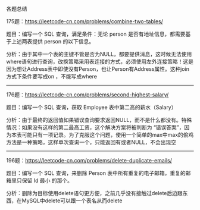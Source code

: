 各题总结

175题：https://leetcode-cn.com/problems/combine-two-tables/

题目：编写一个 SQL 查询，满足条件：无论 person 是否有地址信息，都需要基于上述两表提供 person 的以下信息。

分析：由于其中一个表的主键不管是否为NULL，都要提供消息，这时候无法使用where语句进行查询，改换策略采用表连接的方式，必须使用左外连接策略！这是因为想让Address表中即使没有Person，也让Person有Address属性。这种join方式下条件要写成on ，不能写成where

-----------------------------------------------------------------------------------------------------------------------------------------

176题：https://leetcode-cn.com/problems/second-highest-salary/

题目：编写一个 SQL 查询，获取 Employee 表中第二高的薪水（Salary）

分析：由于最终的返回值如果错误查询要求返回NULL，而不是什么都没有。特殊情况：如果没有这样的第二最高工资，这个解决方案将被判断为 “错误答案”，因为本表可能只有一项记录。为了克服这个问题，使用一个简单的max中max的偷鸡方法是一种策略，这样单次查询一个，只能返回有或者NULL，不会出现空

-----------------------------------------------------------------------------------------------------------------------------------------
196题：https://leetcode-cn.com/problems/delete-duplicate-emails/

题目：编写一个 SQL 查询，来删除 Person 表中所有重复的电子邮箱，重复的邮箱里只保留 Id 最小 的那个。

分析：删除为目标使用delete语句更方便，之前几乎没有接触过delete后边跟东西，在MySQL中delete可以跟一个表名从而delete
